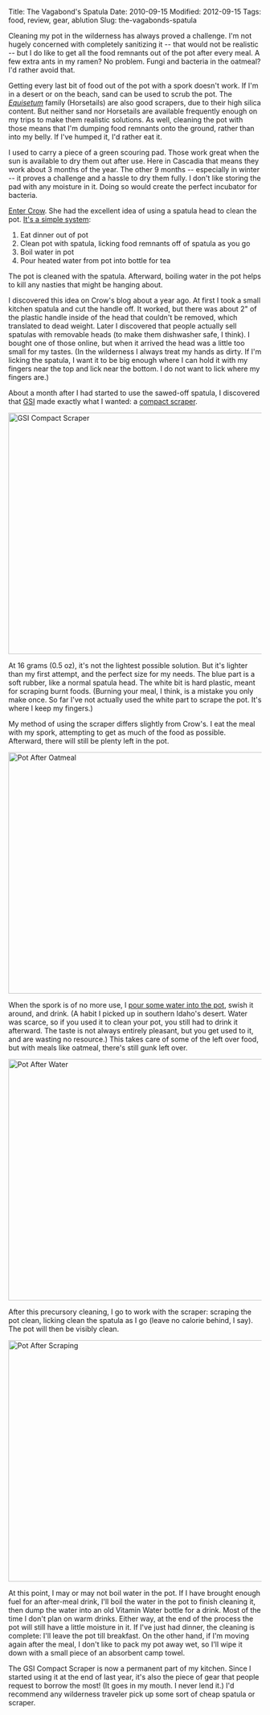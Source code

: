 Title: The Vagabond's Spatula
Date: 2010-09-15
Modified: 2012-09-15
Tags: food, review, gear, ablution
Slug: the-vagabonds-spatula

Cleaning my pot in the wilderness has always proved a challenge. I'm not hugely concerned with completely sanitizing it -- that would not be realistic -- but I do like to get all the food remnants out of the pot after every meal. A few extra ants in my ramen? No problem. Fungi and bacteria in the oatmeal? I'd rather avoid that.

Getting every last bit of food out of the pot with a spork doesn't work. If I'm in a desert or on the beach, sand can be used to scrub the pot. The <a href="https://secure.wikimedia.org/wikipedia/en/wiki/Equisetum"><em>Equisetum</em></a> family (Horsetails) are also good scrapers, due to their high silica content. But neither sand nor Horsetails are available frequently enough on my trips to make them realistic solutions. As well, cleaning the pot with those means that I'm dumping food remnants onto the ground, rather than into my belly. If I've humped it, I'd rather eat it.

I used to carry a piece of a green scouring pad. Those work great when the sun is available to dry them out after use. Here in Cascadia that means they work about 3 months of the year. The other 9 months -- especially in winter -- it proves a challenge and a hassle to dry them fully. I don't like storing the pad with any moisture in it. Doing so would create the perfect incubator for bacteria.

<!--more-->

<a href="http://asthecrowflies.org/2009/10/19/on-the-trail-and-off-never-wash-another-dish/">Enter Crow</a>. She had the excellent idea of using a spatula head to clean the pot. <a href="http://asthecrowflies.org/2006/10/24/simplistic-dining/">It's a simple system</a>:
<ol>
	<li>Eat dinner out of pot</li>
	<li>Clean pot with spatula, licking food remnants off of spatula as you go</li>
	<li>Boil water in pot</li>
	<li>Pour heated water from pot into bottle for tea</li>
</ol>

The pot is cleaned with the spatula. Afterward, boiling water in the pot helps to kill any nasties that might be hanging about.

I discovered this idea on Crow's blog about a year ago. At first I took a small kitchen spatula and cut the handle off. It worked, but there was about 2" of the plastic handle inside of the head that couldn't be removed, which translated to dead weight. Later I discovered that people actually sell spatulas with removable heads (to make them dishwasher safe, I think). I bought one of those online, but when it arrived the head was a little too small for my tastes. (In the wilderness I always treat my hands as dirty. If I'm licking the spatula, I want it to be big enough where I can hold it with my fingers near the top and lick near the bottom. I do not want to lick where my fingers are.)

About a month after I had started to use the sawed-off spatula, I discovered that <a href="http://www.gsioutdoors.com">GSI</a> made exactly what I wanted: a <a href="http://www.gsioutdoors.com/activities/pdp/compact_scraper/gourmet_backpacking/">compact scraper</a>.

<a href="http://www.flickr.com/photos/pigmonkey/4994406274/" title="GSI Compact Scraper by Pig Monkey, on Flickr"><img src="http://farm5.static.flickr.com/4148/4994406274_63a0d3e91e_z.jpg" width="640" height="480" alt="GSI Compact Scraper" /></a>

At 16 grams (0.5 oz), it's not the lightest possible solution. But it's lighter than my first attempt, and the perfect size for my needs. The blue part is a soft rubber, like a normal spatula head. The white bit is hard plastic, meant for scraping burnt foods. (Burning your meal, I think, is a mistake you only make once. So far I've not actually used the white part to scrape the pot. It's where I keep my fingers.)

My method of using the scraper differs slightly from Crow's. I eat the meal with my spork, attempting to get as much of the food as possible. Afterward, there will still be plenty left in the pot.

<a href="http://www.flickr.com/photos/pigmonkey/4994399004/" title="Pot After Oatmeal by Pig Monkey, on Flickr"><img src="http://farm5.static.flickr.com/4085/4994399004_473c1719c1_z.jpg" width="640" height="480" alt="Pot After Oatmeal" /></a>

When the spork is of no more use, I <a href="http://www.flickr.com/photos/pigmonkey/4994401182/in/set-72157624840074361/">pour some water into the pot</a>, swish it around, and drink. (A habit I picked up in southern Idaho's desert. Water was scarce, so if you used it to clean your pot, you still had to drink it afterward. The taste is not always entirely pleasant, but you get used to it, and are wasting no resource.) This takes care of some of the left over food, but with meals like oatmeal, there's still gunk left over.

<a href="http://www.flickr.com/photos/pigmonkey/4993798487/" title="Pot After Water by Pig Monkey, on Flickr"><img src="http://farm5.static.flickr.com/4144/4993798487_35b03df4ff_z.jpg" width="640" height="480" alt="Pot After Water" /></a>

After this precursory cleaning, I go to work with the scraper: scraping the pot clean, licking clean the spatula as I go (leave no calorie behind, I say). The pot will then be visibly clean.

<a href="http://www.flickr.com/photos/pigmonkey/4994409396/" title="Pot After Scraping by Pig Monkey, on Flickr"><img src="http://farm5.static.flickr.com/4131/4994409396_98c7d9921a_z.jpg" width="640" height="480" alt="Pot After Scraping" /></a>

At this point, I may or may not boil water in the pot. If I have brought enough fuel for an after-meal drink, I'll boil the water in the pot to finish cleaning it, then dump the water into an old Vitamin Water bottle for a drink. Most of the time I don't plan on warm drinks. Either way, at the end of the process the pot will still have a little moisture in it. If I've just had dinner, the cleaning is complete: I'll leave the pot till breakfast. On the other hand, if I'm moving again after the meal, I don't like to pack my pot away wet, so I'll wipe it down with a small piece of an absorbent camp towel.

The GSI Compact Scraper is now a permanent part of my kitchen. Since I started using it at the end of last year, it's also the piece of gear that people request to borrow the most! (It goes in my mouth. I never lend it.) I'd recommend any wilderness traveler pick up some sort of cheap spatula or scraper.
